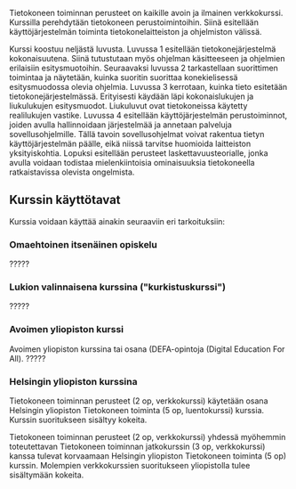 Tietokoneen toiminnan perusteet on kaikille avoin ja ilmainen verkkokurssi. Kurssilla perehdytään tietokoneen perustoimintoihin. Siinä esitellään käyttöjärjestelmän toiminta tietokonelaitteiston ja ohjelmiston välissä.

Kurssi koostuu neljästä luvusta. Luvussa 1 esitellään tietokonejärjestelmä kokonaisuutena. Siinä tutustutaan myös ohjelman käsitteeseen ja ohjelmien erilaisiin esitysmuotoihin. Seuraavaksi luvussa 2 tarkastellaan suorittimen toimintaa ja näytetään, kuinka suoritin suorittaa konekielisessä esitysmuodossa olevia ohjelmia. Luvussa 3 kerrotaan, kuinka tieto esitetään tietokonejärjestelmässä. Erityisesti käydään läpi kokonaislukujen ja liukulukujen esitysmuodot. Liukuluvut ovat tietokoneissa käytetty realilukujen vastike. Luvussa 4 esitellään käyttöjärjestelmän perustoiminnot, joiden avulla hallinnoidaan järjestelmää ja annetaan palveluja sovellusohjelmille. Tällä tavoin sovellusohjelmat voivat rakentua tietyn käyttöjärjestelmän päälle, eikä niissä tarvitse huomioida laitteiston yksityiskohtia. Lopuksi esitellään perusteet laskettavuusteorialle, jonka avulla voidaan todistaa mielenkiintoisia ominaisuuksia tietokoneella ratkaistavissa olevista ongelmista.

## Kurssin käyttötavat
Kurssia voidaan käyttää ainakin seuraaviin eri tarkoituksiin:

### Omaehtoinen itsenäinen opiskelu   
?????

### Lukion valinnaisena kurssina ("kurkistuskurssi")  
?????

### Avoimen yliopiston kurssi
Avoimen yliopiston kurssina tai osana (DEFA-opintoja (Digital Education For All).  ?????

### Helsingin yliopiston kurssina 
Tietokoneen toiminnan perusteet (2 op, verkkokurssi) käytetään osana Helsingin yliopiston Tietokoneen toiminta (5 op, luentokurssi) kurssia. Kurssin suoritukseen sisältyy kokeita.

Tietokoneen toiminnan perusteet (2 op, verkkokurssi) yhdessä myöhemmin toteutettavan Tietokoneen toiminnan jatkokurssin (3 op, verkkokurssi) kanssa tulevat korvaamaan Helsingin yliopiston Tietokoneen toiminta (5 op) kurssin. Molempien verkkokurssien suoritukseen yliopistolla tulee sisältymään kokeita.

